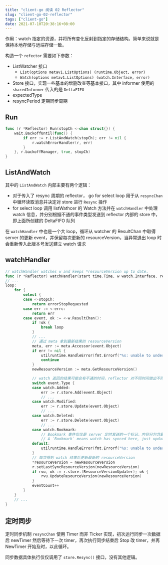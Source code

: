 ```yaml
---
title: "client-go 阅读 02 Reflector"
slug: "client-go-02-reflector"
tags: ["client-go"]
date: 2021-07-10T20:38:16+08:00
---
```


作用：watch 指定的资源，并将所有变化反射到指定的存储结构。简单来说就是保持本地存储与远端存储一致。

构造一个 `refector` 需要如下参数：

-   ListWatcher 接口
    -   `List(options metav1.ListOptions) (runtime.Object, error)`
    -   `Watch(options metav1.ListOptions) (watch.Interface, error)`
-   Store 接口，实现一些基本的增删改查等基本接口，其中 informer 使用的 `sharedInformer` 传入的是 `DeltaFIFO`
-   expectedType
-   resyncPeriod 定期同步周期

## Run

```go
func (r *Reflector) Run(stopCh <-chan struct{}) {
	wait.BackoffUntil(func() {
		if err := r.ListAndWatch(stopCh); err != nil {
			r.watchErrorHandler(r, err)
		}
	}, r.backoffManager, true, stopCh)
}
```

## ListAndWatch

其中的 `ListAndWatch` 内部主要有两个逻辑：

-   对于传入了 resync 周期的 reflector， go for select loop 用于从 `resyncChan` 中循环读取消息并决定对 store 进行 `Resync` 操作
-   for select loop 调用 listWathcer 的 Watch 方法并在 `watchHandler` 中处理 watch 信息，并分别根据不通的事件类型发送到 reflector 内部的 store 中，即上面所创建的 DeltaFIFO 队列

在 `watchHandler` 中也是一个大 loop，循环从 watcher 的 ResultChan 中取得 server 的更新 event，并保留每次更新的 resourceVersion，当异常退出 loop 时会重新传入此版本号发送建立 watch 请求

## watchHandler

```go
// watchHandler watches w and keeps *resourceVersion up to date.
func (r *Reflector) watchHandler(start time.Time, w watch.Interface, resourceVersion *string, errc chan error, stopCh <-chan struct{}) error {
// ...
loop:
	for {
		select {
		case <-stopCh:
			return errorStopRequested
		case err := <-errc:
			return err
		case event, ok := <-w.ResultChan():
			if !ok {
				break loop
			}
			// ...
            // 通过 meta 拿到最新结果的 resourceVersion
			meta, err := meta.Accessor(event.Object)
			if err != nil {
				utilruntime.HandleError(fmt.Errorf("%s: unable to understand watch event %#v", r.name, event))
				continue
			}
			newResourceVersion := meta.GetResourceVersion()

            // watch 返回的结果可能会有不通的时间，reflector 对不同时间做出不同处理
			switch event.Type {
			case watch.Added:
				err := r.store.Add(event.Object)
				// ...
			case watch.Modified:
				err := r.store.Update(event.Object)
				// ...
			case watch.Deleted:
				err := r.store.Delete(event.Object)
                // ...
			case watch.Bookmark:
                // Bookmark 事件仅仅是 server 定时发送的一个标记，内容只包含最新的 resourceVersion，refector 仅对当前的 resourceVersion 做出更新，以在意外退出时使用最新的 resourceVersion 继续 watch，因为 etcd 只保留 5min 的历史版本，定期使用 Bookmark 请求的意义即为时刻保持最新的 resourceVersion，避免资源长时间不更新再次 watch 时造成版本落后太久而 list 全量的数据
				// A `Bookmark` means watch has synced here, just update the resourceVersion
			default:
				utilruntime.HandleError(fmt.Errorf("%s: unable to understand watch event %#v", r.name, event))
			}
            // 每次得到 watch 结果后更新最新的 resourceVersion
			*resourceVersion = newResourceVersion
			r.setLastSyncResourceVersion(newResourceVersion)
			if rvu, ok := r.store.(ResourceVersionUpdater); ok {
				rvu.UpdateResourceVersion(newResourceVersion)
			}
			eventCount++
		}
	}
    // ...
}
```

## 定时同步

定时同步机制 `resyncChan` 使用 Timer 而非 Ticker 实现，初次运行同步一次数据后 newTimer 然后等待下一次 timer，再次执行同步结束后 Stop 改 timer，并再 NewTimer 开始及时，以此循环。

同步数据具体执行仅仅调用了 `store.Resync()` 接口，没有其他逻辑。
